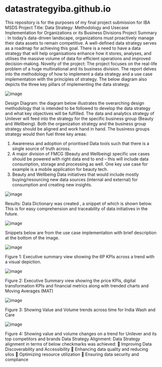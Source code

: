 # datastrategyiba.github.io
This repository is for the purposes of my final project submission for IBA MSDS 
Project Title: Data Strategy: Methodology and Usecase Implementation for Organizations or its Business Divisions
Project Summary : In today’s data-driven landscape, organizations must proactively manage their data assets to remain competitive. A well-defined data strategy serves as a roadmap for achieving this goal. There is a need to have a data strategy that will help organisations enhance how it stores, analyses, and utilises the massive volume of data for efficient operations and improved decision-making.
Novelty of the project: The project focuses on the real-life problem of a huge multinational and its business division. The report delves into the methodology of how to implement a data strategy and a use case implementation with the principles of strategy. The below diagram also depicts the three key pillars of implementing the data strategy. 

 ![image](https://github.com/RabRaf/datastrategyiba.github.io/assets/30841040/13e4f6af-098d-41db-930c-427694269c1d)
 
Design Diagram: the diagram below illustrates the overarching design methodology that is intended to be followed to develop the data strategy and what key objectives will be fulfilled. 
The data and analytics strategy of Unilever will feed into the strategy for the specific business group (Beauty and Wellbeing). Both the organization strategy and the business group strategy should be aligned and work hand in hand. The business groups strategy would then fuel three key areas: 
1.	Awareness and adoption of prioritised Data tools such that there is a single source of truth across.
2.	A major division of FMCG (Beauty and Wellbeing) specific use cases should be powered with right data end to end – this will include data consumption, storage and processing as well. One key use case for example is a mobile application for beauty tech. 
3.	Beauty and Wellbeing Data initiatives that would include mostly buying/resourcing new data sources (internal and external) for consumption and creating new insights.

 ![image](https://github.com/RabRaf/datastrategyiba.github.io/assets/30841040/fcca9d82-93e5-4716-b651-c2f146278aff)

Results: 
Data Dictionary was created , a snippet of which is shown below. This is for easy comprehension and traceability of data initiatives in the future. 

![image](https://github.com/RabRaf/datastrategyiba.github.io/assets/30841040/5d23e333-23a2-4368-afb3-adee20823642)

 
Snippets below are from the use case implementation with brief description at the bottom of the image. 

![image](https://github.com/RabRaf/datastrategyiba.github.io/assets/30841040/f5065b02-03fe-4483-984a-eb8d9b36a18e)

 
Figure 1: Executive summary view showing the 6P KPIs across a trend with a visual depiction.

 ![image](https://github.com/RabRaf/datastrategyiba.github.io/assets/30841040/28c6d01d-7625-4c7e-b1ee-a8a48a3b84e3)

Figure 2: Executive Summary view showing the price KPIs, digital transformation KPIs and financial metrics along with trended charts and Moving Averages (MAT)

![image](https://github.com/RabRaf/datastrategyiba.github.io/assets/30841040/35b7fcfe-37ff-4d80-96a3-ec53963c4fc2)

 
Figure 3: Showing Value and Volume trends across time for India Wash and Care

 ![image](https://github.com/RabRaf/datastrategyiba.github.io/assets/30841040/2c048044-5e53-4b98-b5c8-f559a6b117da)

Figure 4: Showing value and volume changes on a trend for Unilever and its top competitors and brands
 Data Strategy Alignment: Data Strategy alignment in terms of below checkmarks was achieved: 
	Improving Data Discoverability and Accessibility 
	Enhancing data quality and reducing silos
	Optimizing resource utilization 
	Ensuring data security and compliance 


